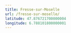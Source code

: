 ```yaml
---
title: Fresse-sur-Moselle
url: /fresse-sur-moselle/
latitude: 47.876721700000004
longitude: 6.788101800000001
---
```

